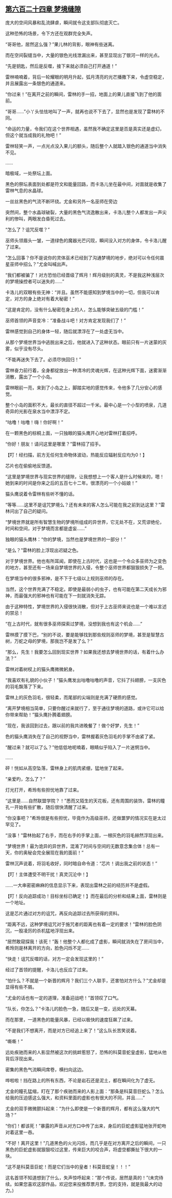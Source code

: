 ## [第六百二十四章 梦境缝隙](https://www.xxbiquge.com/11_11222/8975887.html)


  庞大的空间风暴和乱流肆虐，瞬间就令这支部队彻底灭亡。

  这种恐怖的场景，令下方还在观群完全失声。

  “哥哥他，居然这么强？”果儿林的背影，眼神有些迷离。

  而在空间裂缝当中，大量的银色光线泄漏出来，甚至显现出了银河一样的光点。

  “先是钥匙，然后是反噬，接下来就必须自己打开通道！”

  雷林喃喃着，背后一轮耀眼的明月升起，弧月清亮的光芒播撒下来，令虚空稳定，并且展露出一条银色的通道来。

  “你过来！”在离开之前的瞬间，雷林的手一招，地面上的果儿直接飞到了他的面前。

  “哥哥……”小丫头怯怯地叫了一声，就再也说不下去了，显然也是发现了雷林的不同。

  “命运的力量，令我们在这个世界相遇，虽然我不确定这里是否是真实还是虚幻，但这个就当成我的礼物吧！”

  雷林轻笑一声，一点光点没入果儿的额头，随后整个人就踏入银色的通道当中消失不见。

  ……

  暗极域，一处祭坛上面。

  黑色的祭坛表面到处都是符文和能量回路，而卡洛儿坐在最中间，对面就是收集了雷林气息的水晶球。

  一丝丝黑色的气流不断环绕。尤金和另外一名巫师在旁边

  突然间，整个水晶球破裂，大量的黑色气流逸散出来，卡洛儿整个人都发出一声尖利的惨叫，两眼发白昏死过去。

  “怎么了？诅咒反噬？”

  巫师头领眉头一皱，一道绿色的魔器光芒闪现，瞬间没入对方的身体，令卡洛儿醒了过来。

  “怎么回事？你不是说你的灵体巫术已经到了沟通梦境的地步，绝对可以令任何晨星巫师中招么？”尤金叫喊出声。

  “我们都被骗了！对方恐怕已经晋级了辉月！辉月级别的真灵，不是我这种浅层次的梦境操控者可以迷失的……”

  卡洛儿的双眼有些无神：“并且。虽然不能感知到梦境当中的一切，但我可以肯定，对方的身上绝对有着大秘密！”

  “这是肯定的，没有什么秘密在身上的人，怎么能够突破五级的门槛！”

  巫师首领的声音变冷：“准备战斗吧！对方肯定发现我们了！”

  雷林感觉到自己的身体一轻，随后就漂浮在了一处虚无当中。

  从那个梦境世界当中逃脱出来之后，他就进入了这种状态。眼前只有一片迷蒙的灰雾，似乎没有尽头。

  “不能再迷失下去了。必须尽快回归！”

  雷林奋力前行着，全身都绽放出一种清冷的灵魂光辉，在这种光辉下面，迷雾渐渐消散，露出了一个小岛。

  雷林眼前一亮，来到了小岛之上，脚踏实地的感觉传来，令他多了几分安心的感觉。

  整个小岛的面积不大，最长的直径不超过一千米。最中心是一个小型的喷泉，几道奇异的光影在泉水当中漂浮不定。

  “咕噜！咕噜！嗨！你好啊！”

  在一颗黑色的棕桐上面，一只独眼的猫头鹰开心地对雷林打着招呼。

  “你好！朋友！请问这里是哪里？”雷林招了招手。

  【叮！经扫描，前方无任何生命物体波动，热能反应辐射反应均为0！】

  芯片也在偷偷地反馈道。

  “这里是梦境世界与现实世界的缝隙，让我想想上一个客人是什么时候来的，嗯！她到来的时间是你来之后的五百七十二年。很漂亮的一个小姑娘！”

  猫头鹰说着令雷林有些听不懂的话。

  “等等……这里不是诅咒梦境么？还有未来的客人怎么可能在我之前到达这里？”雷林问出了自己的疑问。

  “梦境世界就是所有智慧生物的梦境所组成的异世界，它无处不在，又荒谬绝伦，时间和空间，对于梦境而言都是虚妄……”

  独眼的猫头鹰林：“你的梦境，当然也是梦境世界的一部分！”

  “是么？”雷林的脸上浮现出迟疑之色。

  对于梦境世界。他也有所耳闻，即使在上古时代，这也是一个令众多巫师为之变色的地方，甚至还有一场来自梦境世界的入侵，令整个巫师世界都狠狠损失了一把。

  在梦境当中的很多邪神，是不下于七级以上规则巫师的存在。

  当然，这个世界充满了不稳定。即使是最弱小的虫子，也有可能在第二天成长为邪神，而最强大的邪神也有可能在下一刻就消失无踪。

  由于这种特性，梦境世界的入侵很快消散，但对于上古巫师来说也是一个难以言述的禁忌！

  “在上古时代，就有很多巫师探索过梦境，没想到我也有这个机会……”

  雷林摸了摸下巴，“别的不说，要是能够找到那些规则巫师的梦境，甚至是智慧古树，万蛇之母的梦境，那我岂不是发了么？”

  “那么，先生！我要怎么回到现实世界？如果我还想去梦境世界的话，有着什么办法？”

  雷林对着树杈上的猫头鹰微微躬身。

  “我喜欢有礼貌的小伙子！”猫头鹰发出咕噜咕噜的声音，它抖了抖翅膀，一支灰色的羽毛飘落了下来。

  雷林上的灰色羽毛，很轻柔，而尾部的尖端则是充满了硬质的感觉。

  “离开梦境相当简单，只要你醒过来就行了，至于通往梦境的道路，或许它可以给你带来帮助！”猫头鹰扑腾着翅膀。

  “现在，我该回到过去，跟以前的我共进晚餐了！做个好梦，先生！”

  色的猫头鹰消失在了自己的视野当中，雷林握着灰色羽毛的手掌不由紧了紧。

  “醒过来？就可以了么？”他低低地呢喃着，眼睛似乎陷入了一片迷惘当中。

  ……

  砰！恍如从高空坠落，雷林身上的肌肉紧绷，猛地坐了起来。

  “亲爱旳，怎么了？”

  灯光打开，希玲有些担忧地靠了过来。

  “这里是……自然联盟学院？！”悉而又陌生的天花板，还有周围的装饰，雷林的瞳孔一开始有些扩散，随后很快清醒了过来。

  “你没事吧？”希玲很是有些担忧，毕竟作为高级巫师，还做噩梦的情况实在是太过罕见了。

  “没事！”雷林抬起了右手，而在右手的手掌上面，一根灰色的羽毛赫然浮现出来。

  “梦境世界！最为诡异的异世界，混淆了时间与空间的无数意念集合体！总有一天，你的奥秘会完全展现在我的面前！”

  雷林沉声说着，将羽毛收好，同时暗自命令道：“芯片！调出我之前的状态！”

  【叮！主体遭受不明干扰！真灵沉沦中！】

  ……一大串密密麻麻的信息显示下来，表现出雷林之前的经历并不是虚假。

  【叮！反向追踪成功！目标坐标已确定！】而在最后的分析和结果上面，雷林则是一个地址。

  这是芯片通过对方的诅咒，再反向追踪过去所获得的资料。

  “距离不远，这种梦境诅咒对于施咒者的距离也有着一定的要求！”雷林的脸色阴沉，一股凌厉的杀机猛地浮现出来。

  “居然敢窥探我！该死！”轰！他整个人都化成了虚影，瞬间就消失在了房间当中，希玲则是林离开的方向，脸色闪烁不定……

  “快走！诅咒反噬的话，对方一定会发现这里的！”

  经过了首领的提醒，卡洛儿也反应了过来。

  “怕什么？不就是一个新晋的辉月？我们三个人联手，还害怕对方什么？”尤金却是显得有些不屑。

  “尤金的话也有一定的道理，准备迎战吧！”首领叹了口气。

  “队长，你怎么？”卡洛儿的脸色一急，随后又是一变，远处的天幕。

  而在那里，一道黑色的能量风暴，已经以极快的速度狂飙了过来。

  “不是我们不想离开，而是对方已经追上来了！”这么队长苦笑说着。

  “嘶嘶！”

  远处疾驰而来的人影显然被这次的挑衅惹怒了，恐怖的科莫音蛇皇虚影，猛地从他背后浮现出来。

  密集的黑色气流瞬间席卷，横扫向这边。

  哗啦啦！挡在路上的所有东西，不论是岩石还是泥土，都在瞬间化为了虚无。

  尤金的瞳孔猛缩，盯在了那个疾驰而来的人影上面：“那条是科莫音巨蛇么？怎么给我的压迫感这么强大，和资料里面的虚影也有很大的不同，并且……”

  尤金的双手微微颤抖起来：“为什么即使是一个新晋的辉月，都有这么强大的气场？”

  “你们！都该死！”暴露的声音从对方口中传了出来，身后的巨蛇虚影猛地张开蛇吻对着这里一吞。

  “不好！离开这里！”几道黑色的火光闪烁，而几乎是在对方离开之后的瞬间，一只黑色的巨蛇虚影就狠狠咬过这里，传来巨大的咬合声，将虚空都撕扯下很大的一块。

  “这不是科莫音巨蛇！而是它们当中的皇者！科莫音蛇皇！！！”

  这名首领不知道想到了什么，失声惊呼起来：“那个传说，居然是真的！”(未完待续。如果您喜欢这部作品，欢迎您来投推荐票月票，您的支持，就是我最大的动力。)
